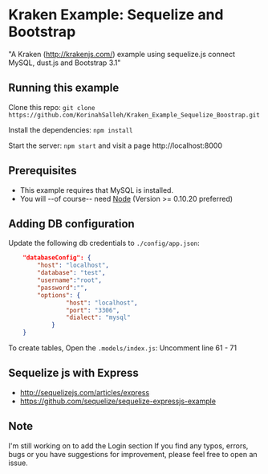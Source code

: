 # Kraken Example: Sequelize and Bootstrap

"A Kraken (http://krakenjs.com/) example using sequelize.js connect MySQL, dust.js and Bootstrap 3.1"


## Running this example

Clone this repo: `git clone https://github.com/KorinahSalleh/Kraken_Example_Sequelize_Boostrap.git`

Install the dependencies: `npm install`

Start the server: `npm start` and visit a page http://localhost:8000

## Prerequisites
* This example requires that MySQL is installed.
* You will --of course-- need [Node](http://nodejs.org) (Version >= 0.10.20 preferred)

## Adding DB configuration
Update the following db credentials to `./config/app.json`:
```json
    "databaseConfig": {
        "host": "localhost",
        "database": "test",
        "username":"root",
        "password":"",
        "options": {
                "host": "localhost",
                "port": "3306",
                "dialect": "mysql"
            }
    }
```

To create tables, Open the `.models/index.js`: Uncomment line 61 - 71


## Sequelize js with Express
* http://sequelizejs.com/articles/express
* https://github.com/sequelize/sequelize-expressjs-example

## Note
I'm still working on to add the Login section
If you find any typos, errors, bugs or you have suggestions for improvement, please feel free to open an issue.


